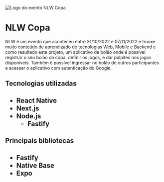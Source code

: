 ![Logo do evento NLW Copa](https://user-images.githubusercontent.com/44611671/200405183-d87d2e97-f774-408d-b07c-1928e0577ec8.svg)
<h1 align="left"> NLW Copa </h1>

NLW é um evento que aconteceu entre 31/10/2022 e 07/11/2022 e trouxe muito conteúdo de aprendizado de tecnologias Web, Mobile e Backend e como resultado este projeto, um aplicativo de bolão onde é possível registrar o seu bolão da copa, definir os jogos, e dar palpites nos jogos disponíveis. Também é possível ingressar no bolão de outros participantes e acessar o aplicativo com autenticação do Google.

<h2>Tecnologias utilizadas<h2>
<ul>
  <li>React Native</li>
  <li>Next.js</li>
  <li>Node.js<ul><li>Fastify</li></ul></li>
</ul>

<h2>Principais bibliotecas<h2>   
<ul>
  <li>Fastify</li>
  <li>Native Base</li>
  <li>Expo</li>
</ul>
